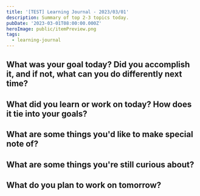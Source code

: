```yaml
---
title: '[TEST] Learning Journal - 2023/03/01'
description: Summary of top 2-3 topics today.
pubDate: '2023-03-01T08:00:00.000Z'
heroImage: public/itemPreview.png
tags:
  - learning-journal
---
```


## What was your goal today? Did you accomplish it, and if not, what can you do differently next time?

## What did you learn or work on today? How does it tie into your goals?

## What are some things you'd like to make special note of?

## What are some things you're still curious about?

## What do you plan to work on tomorrow?
